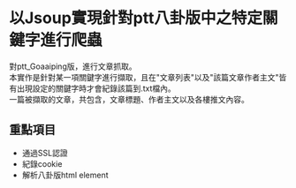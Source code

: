 # 以Jsoup實現針對ptt八卦版中之特定關鍵字進行爬蟲
對ptt_Goaaiping版，進行文章抓取。  
本實作是針對某一項關鍵字進行擷取，且在"文章列表"以及"該篇文章作者主文"皆有出現設定的關鍵字時才會紀錄該篇到.txt檔內。  
一篇被擷取的文章，共包含，文章標題、作者主文以及各樓推文內容。
## 重點項目
* 通過SSL認證
* 紀錄cookie
* 解析八卦版html element

